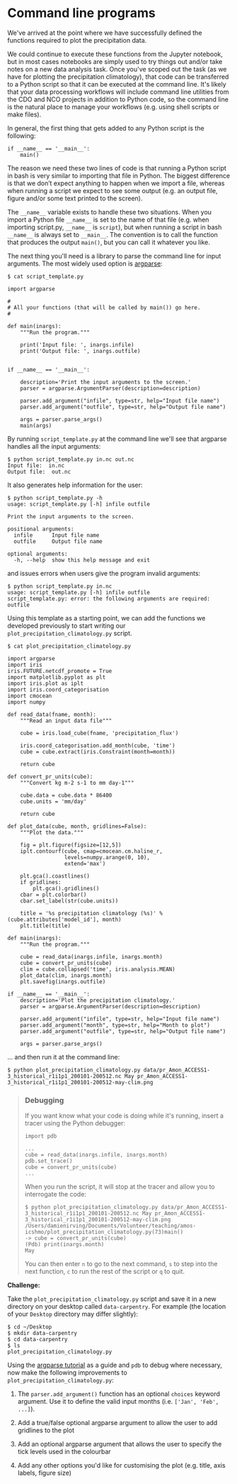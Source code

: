 # Command line programs

We've arrived at the point where we have successfully defined the functions
required to plot the precipitation data.

We could continue to execute these functions from the Jupyter notebook,
but in most cases notebooks are simply used to try things out
and/or take notes on a new data analysis task.
Once you've scoped out the task
(as we have for plotting the precipitation climatology),
that code can be transferred to a Python script
so that it can be executed at the command line.
It's likely that your data processing workflows will include
command line utilities from the CDO and NCO projects in addition to Python code,
so the command line is the natural place to manage your workflows
(e.g. using shell scripts or make files).

In general, the first thing that gets added to any Python script is the following:

```
if __name__ == '__main__':
    main()
```

The reason we need these two lines of code
is that running a Python script in bash is very similar to importing that file in Python. 
The biggest difference is that we don’t expect anything to happen when we import a file, 
whereas when running a script we expect to see some output
(e.g. an output file, figure and/or some text printed to the screen).

The `__name__` variable exists to handle these two situations.
When you import a Python file `__name__` is set to the name of that file
(e.g. when importing script.py, `__name__` is `script`),
but when running a script in bash `__name__` is always set to `__main__`.
The convention is to call the function that produces the output `main()`,
but you can call it whatever you like.

The next thing you'll need is a library to parse the command line for input arguments.
The most widely used option is 
[argparse](https://docs.python.org/3/library/argparse.html): 

```
$ cat script_template.py

import argparse

#
# All your functions (that will be called by main()) go here.
#

def main(inargs):
    """Run the program."""

    print('Input file: ', inargs.infile)
    print('Output file: ', inargs.outfile)


if __name__ == '__main__':

    description='Print the input arguments to the screen.'
    parser = argparse.ArgumentParser(description=description)
    
    parser.add_argument("infile", type=str, help="Input file name")
    parser.add_argument("outfile", type=str, help="Output file name")

    args = parser.parse_args()            
    main(args)
```

By running `script_template.py` at the command line
we'll see that argparse handles all the input arguments:

```
$ python script_template.py in.nc out.nc
Input file:  in.nc
Output file:  out.nc
```

It also generates help information for the user:

```
$ python script_template.py -h
usage: script_template.py [-h] infile outfile

Print the input arguments to the screen.

positional arguments:
  infile      Input file name
  outfile     Output file name

optional arguments:
  -h, --help  show this help message and exit
```

and issues errors when users give the program invalid arguments:

```
$ python script_template.py in.nc
usage: script_template.py [-h] infile outfile
script_template.py: error: the following arguments are required: outfile
``` 

Using this template as a starting point,
we can add the functions we developed previously to start writing our
`plot_precipitation_climatology.py` script.

```
$ cat plot_precipitation_climatology.py

import argparse
import iris
iris.FUTURE.netcdf_promote = True
import matplotlib.pyplot as plt
import iris.plot as iplt
import iris.coord_categorisation
import cmocean
import numpy

def read_data(fname, month):
    """Read an input data file"""
    
    cube = iris.load_cube(fname, 'precipitation_flux')
    
    iris.coord_categorisation.add_month(cube, 'time')
    cube = cube.extract(iris.Constraint(month=month))
    
    return cube

def convert_pr_units(cube):
    """Convert kg m-2 s-1 to mm day-1"""
    
    cube.data = cube.data * 86400
    cube.units = 'mm/day'
    
    return cube

def plot_data(cube, month, gridlines=False):
    """Plot the data."""
        
    fig = plt.figure(figsize=[12,5])    
    iplt.contourf(cube, cmap=cmocean.cm.haline_r, 
                  levels=numpy.arange(0, 10),
                  extend='max')

    plt.gca().coastlines()
    if gridlines:
        plt.gca().gridlines()
    cbar = plt.colorbar()
    cbar.set_label(str(cube.units))
    
    title = '%s precipitation climatology (%s)' %(cube.attributes['model_id'], month)
    plt.title(title)

def main(inargs):
    """Run the program."""

    cube = read_data(inargs.infile, inargs.month)    
    cube = convert_pr_units(cube)
    clim = cube.collapsed('time', iris.analysis.MEAN)
    plot_data(clim, inargs.month)
    plt.savefig(inargs.outfile)

if __name__ == '__main__':
    description='Plot the precipitation climatology.'
    parser = argparse.ArgumentParser(description=description)
    
    parser.add_argument("infile", type=str, help="Input file name")
    parser.add_argument("month", type=str, help="Month to plot")
    parser.add_argument("outfile", type=str, help="Output file name")

    args = parser.parse_args()
```

... and then run it at the command line: 
```
$ python plot_precipitation_climatology.py data/pr_Amon_ACCESS1-3_historical_r1i1p1_200101-200512.nc May pr_Amon_ACCESS1-3_historical_r1i1p1_200101-200512-may-clim.png
```

> ### Debugging
>
> If you want know what your code is doing while it's running,
> insert a tracer using the Python debugger:
> ```
> import pdb
> 
> ...
> cube = read_data(inargs.infile, inargs.month)    
> pdb.set_trace()
> cube = convert_pr_units(cube)
> ...
> ```
> When you run the script,
> it will stop at the tracer and allow you to interrogate the code:
>```
> $ python plot_precipitation_climatology.py data/pr_Amon_ACCESS1-3_historical_r1i1p1_200101-200512.nc May pr_Amon_ACCESS1-3_historical_r1i1p1_200101-200512-may-clim.png 
> /Users/damienirving/Documents/Volunteer/teaching/amos-icshmo/plot_precipitation_climatology.py(73)main()
> -> cube = convert_pr_units(cube)
> (Pdb) print(inargs.month)
> May
>```
> You can then enter `n` to go to the next command,
> `s` to step into the next function,
> `c` to run the rest of the script or
> `q` to quit.



**Challenge:** 

Take the `plot_precipitation_climatology.py` script
and save it in a new directory on your desktop called `data-carpentry`.
For example (the location of your `Desktop` directory may differ slightly):

```
$ cd ~/Desktop
$ mkdir data-carpentry
$ cd data-carpentry
$ ls
plot_precipitation_climatology.py
```

Using the [argparse tutorial](https://docs.python.org/3/howto/argparse.html) as a guide
and `pdb` to debug where necessary,
now make the following improvements to `plot_precipitation_climatology.py`: 

1. The `parser.add_argument()` function has an optional `choices` keyword argument.
Use it to define the valid input months (i.e. `['Jan', 'Feb', ...]`).

2. Add a true/false optional argparse argument to allow the user to add gridlines to the plot 

3. Add an optional argparse argument that allows the user to specify the tick levels used in the colourbar 

4. Add any other options you'd like for customising the plot (e.g. title, axis labels, figure size) 
